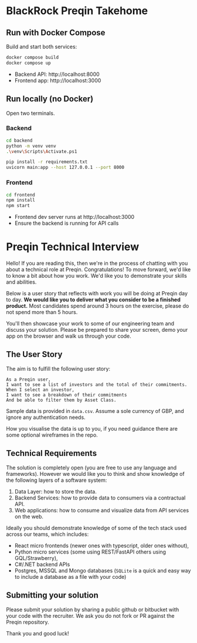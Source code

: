# BlackRock Preqin Takehome

## Run with Docker Compose

Build and start both services:

```bash
docker compose build
docker compose up
```

- Backend API: http://localhost:8000
- Frontend app: http://localhost:3000

## Run locally (no Docker)

Open two terminals.

### Backend
```bash
cd backend
python -m venv venv
.\venv\Scripts\Activate.ps1

pip install -r requirements.txt
uvicorn main:app --host 127.0.0.1 --port 8000
```

### Frontend
```bash
cd frontend
npm install
npm start
```

- Frontend dev server runs at http://localhost:3000
- Ensure the backend is running for API calls

# Preqin Technical Interview

Hello! If you are reading this, then we're in the process of chatting with you about a technical role at Preqin. Congratulations! To move forward, we'd like to know a bit about how you work. We'd like you to demonstrate your skills and abilities. 

Below is a user story that reflects with work you will be doing at Preqin day to day. **We would like you to deliver what you consider to be a finished product.** Most candidates spend around 3 hours on the exercise, please do not spend more than 5 hours.

You'll then showcase your work to some of our engineering team and discuss your solution. Please be prepared to share your screen, demo your app on the browser and walk us through your code.

## The User Story

The aim is to fulfill the following user story:

```
As a Preqin user,
I want to see a list of investors and the total of their commitments.
When I select an investor,
I want to see a breakdown of their commitments
And be able to filter them by Asset Class.
```

Sample data is provided in `data.csv`. Assume a sole currency of GBP, and ignore any authentication needs.

How you visualise the data is up to you, if you need guidance there are some optional wireframes in the repo.

## Technical Requirements

The solution is completely open (you are free to use any language and frameworks).
However we would like you to think and show knowledge of the following layers of a software system:

1. Data Layer: how to store the data.
2. Backend Services: how to provide data to consumers via a contractual API.
3. Web applications: how to consume and visualize data from API services on the web.
 
Ideally you should demonstrate knowledge of some of the tech stack used across our teams, which includes:

- React micro frontends (newer ones with typescript, older ones without),
- Python micro services (some using REST/FastAPI others using GQL/Strawberry), 
- C#/.NET backend APIs
- Postgres, MSSQL and Mongo databases (`SQLite` is a quick and easy way to include a database as a file with your code)

## Submitting your solution

Please submit your solution by sharing a public github or bitbucket with your code with the recruiter.
We ask you do not fork or PR against the Preqin repository.

Thank you and good luck!